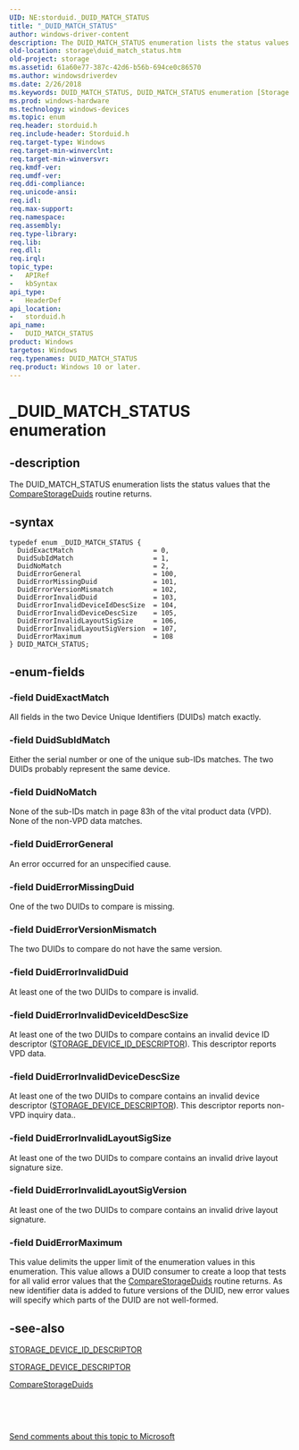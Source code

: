 ```yaml
---
UID: NE:storduid._DUID_MATCH_STATUS
title: "_DUID_MATCH_STATUS"
author: windows-driver-content
description: The DUID_MATCH_STATUS enumeration lists the status values that the CompareStorageDuids routine returns.
old-location: storage\duid_match_status.htm
old-project: storage
ms.assetid: 61a60e77-387c-42d6-b56b-694ce0c86570
ms.author: windowsdriverdev
ms.date: 2/26/2018
ms.keywords: DUID_MATCH_STATUS, DUID_MATCH_STATUS enumeration [Storage Devices], DuidErrorGeneral, DuidErrorInvalidDeviceDescSize, DuidErrorInvalidDeviceIdDescSize, DuidErrorInvalidDuid, DuidErrorInvalidLayoutSigSize, DuidErrorInvalidLayoutSigVersion, DuidErrorMaximum, DuidErrorMissingDuid, DuidErrorVersionMismatch, DuidExactMatch, DuidNoMatch, DuidSubIdMatch, _DUID_MATCH_STATUS, storage.duid_match_status, storduid/DUID_MATCH_STATUS, storduid/DuidErrorGeneral, storduid/DuidErrorInvalidDeviceDescSize, storduid/DuidErrorInvalidDeviceIdDescSize, storduid/DuidErrorInvalidDuid, storduid/DuidErrorInvalidLayoutSigSize, storduid/DuidErrorInvalidLayoutSigVersion, storduid/DuidErrorMaximum, storduid/DuidErrorMissingDuid, storduid/DuidErrorVersionMismatch, storduid/DuidExactMatch, storduid/DuidNoMatch, storduid/DuidSubIdMatch, structs-general_8e33f54f-7115-42c2-aa06-112c79f9c392.xml
ms.prod: windows-hardware
ms.technology: windows-devices
ms.topic: enum
req.header: storduid.h
req.include-header: Storduid.h
req.target-type: Windows
req.target-min-winverclnt: 
req.target-min-winversvr: 
req.kmdf-ver: 
req.umdf-ver: 
req.ddi-compliance: 
req.unicode-ansi: 
req.idl: 
req.max-support: 
req.namespace: 
req.assembly: 
req.type-library: 
req.lib: 
req.dll: 
req.irql: 
topic_type:
-	APIRef
-	kbSyntax
api_type:
-	HeaderDef
api_location:
-	storduid.h
api_name:
-	DUID_MATCH_STATUS
product: Windows
targetos: Windows
req.typenames: DUID_MATCH_STATUS
req.product: Windows 10 or later.
---
```


# _DUID_MATCH_STATUS enumeration


## -description


The DUID_MATCH_STATUS enumeration lists the status values that the <a href="..\storduid\nf-storduid-comparestorageduids.md">CompareStorageDuids</a> routine returns.


## -syntax


````
typedef enum _DUID_MATCH_STATUS { 
  DuidExactMatch                    = 0,
  DuidSubIdMatch                    = 1,
  DuidNoMatch                       = 2,
  DuidErrorGeneral                  = 100,
  DuidErrorMissingDuid              = 101,
  DuidErrorVersionMismatch          = 102,
  DuidErrorInvalidDuid              = 103,
  DuidErrorInvalidDeviceIdDescSize  = 104,
  DuidErrorInvalidDeviceDescSize    = 105,
  DuidErrorInvalidLayoutSigSize     = 106,
  DuidErrorInvalidLayoutSigVersion  = 107,
  DuidErrorMaximum                  = 108
} DUID_MATCH_STATUS;
````


## -enum-fields




### -field DuidExactMatch

All fields in the two Device Unique Identifiers (DUIDs) match exactly.


### -field DuidSubIdMatch

Either the serial number or one of the unique sub-IDs matches. The two DUIDs probably represent the same device.


### -field DuidNoMatch

None of the sub-IDs match in page 83h of the vital product data (VPD). None of the non-VPD data matches.


### -field DuidErrorGeneral

An error occurred for an unspecified cause.


### -field DuidErrorMissingDuid

One of the two DUIDs to compare is missing.


### -field DuidErrorVersionMismatch

The two DUIDs to compare do not have the same version.


### -field DuidErrorInvalidDuid

At least one of the two DUIDs to compare is invalid.


### -field DuidErrorInvalidDeviceIdDescSize

At least one of the two DUIDs to compare contains an invalid device ID descriptor (<a href="..\ntddstor\ns-ntddstor-_storage_device_id_descriptor.md">STORAGE_DEVICE_ID_DESCRIPTOR</a>). This descriptor reports VPD data.


### -field DuidErrorInvalidDeviceDescSize

At least one of the two DUIDs to compare contains an invalid device descriptor (<a href="..\ntddstor\ns-ntddstor-_storage_device_descriptor.md">STORAGE_DEVICE_DESCRIPTOR</a>). This descriptor reports non-VPD inquiry data..


### -field DuidErrorInvalidLayoutSigSize

At least one of the two DUIDs to compare contains an invalid drive layout signature size.


### -field DuidErrorInvalidLayoutSigVersion

At least one of the two DUIDs to compare contains an invalid drive layout signature.


### -field DuidErrorMaximum

This value delimits the upper limit of the enumeration values in this enumeration. This value allows a DUID consumer to create a loop that tests for all valid error values that the <a href="..\storduid\nf-storduid-comparestorageduids.md">CompareStorageDuids</a> routine returns. As new identifier data is added to future versions of the DUID, new error values will specify which parts of the DUID are not well-formed.


## -see-also

<a href="..\ntddstor\ns-ntddstor-_storage_device_id_descriptor.md">STORAGE_DEVICE_ID_DESCRIPTOR</a>



<a href="..\ntddstor\ns-ntddstor-_storage_device_descriptor.md">STORAGE_DEVICE_DESCRIPTOR</a>



<a href="..\storduid\nf-storduid-comparestorageduids.md">CompareStorageDuids</a>



 

 

<a href="mailto:wsddocfb@microsoft.com?subject=Documentation%20feedback [storage\storage]:%20DUID_MATCH_STATUS enumeration%20 RELEASE:%20(2/26/2018)&amp;body=%0A%0APRIVACY STATEMENT%0A%0AWe use your feedback to improve the documentation. We don't use your email address for any other purpose, and we'll remove your email address from our system after the issue that you're reporting is fixed. While we're working to fix this issue, we might send you an email message to ask for more info. Later, we might also send you an email message to let you know that we've addressed your feedback.%0A%0AFor more info about Microsoft's privacy policy, see http://privacy.microsoft.com/en-us/default.aspx." title="Send comments about this topic to Microsoft">Send comments about this topic to Microsoft</a>

